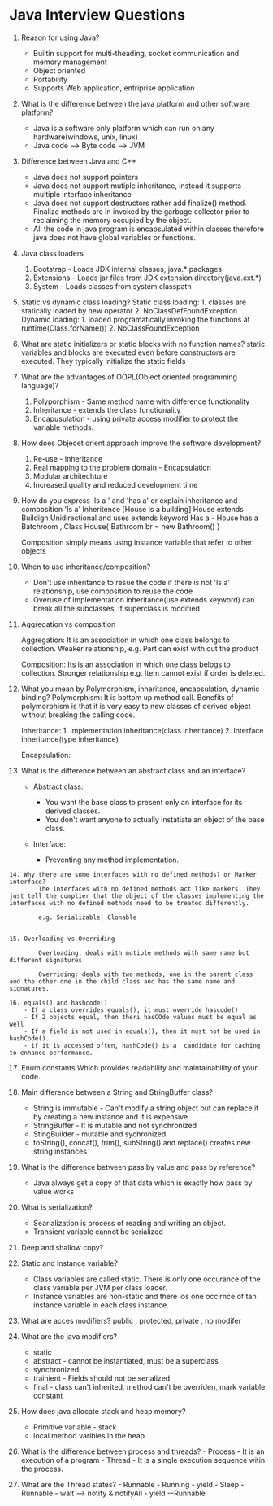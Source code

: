 # Java Interview Questions

1. Reason for using Java?
    - Builtin support for multi-theading, socket communication and memory management
    - Object oriented
    - Portability
    - Supports Web application, entriprise application
    
2. What is the difference between the java platform and other software platform?
    - Java is a software only platform which can run on any hardware(windows, unix, linux)
    - Java code --> Byte code --> JVM

3. Difference between Java and C++
    - Java does not support pointers
    - Java does not support mutiple inheritance, instead it supports multiple interface inheritance
    - Java does not support destructors rather add finalize() method. Finalize methods are in invoked by the garbage collector prior to reclaiming the memory occupied by the object.
    - All the code in java program is encapsulated within classes therefore java does not have global variables or functions.

4. Java class loaders
    1. Bootstrap - Loads JDK internal classes, java.* packages
    2. Extensions - Loads jar files from JDK extension directory(java.ext.*)
    3. System - Loads classes from system classpath

5. Static vs dynamic class loading?
    Static class loading: 
        1. classes are statically loaded by new operator
        2. NoClassDefFoundException
    Dynamic loading: 
        1. loaded programatically invoking the functions at runtime(Class.forName())
        2. NoClassFoundException

6. What are static initializers or static blocks with no function names?
      static variables and blocks are executed even before constructors are executed.
      They typically initialize the static fields
      
7. What are the advantages of OOPL(Object oriented programming language)?
     1. Polyporphism - Same method name with difference functionality
     2. Inheritance - extends the class functionality
     3. Encapusulation - using private access modifier to protect the variable methods.

8. How does Objecet orient approach improve the software development?
    1. Re-use - Inheritance
    2. Real mapping to the problem domain  - Encapsulation
    3. Modular architechture
    4. Increased quality and reduced development time

9. How do you express 'Is a ' and 'has a' or explain inheritance and composition
    'Is a'
        Inheritence [House is a building] House extends Buildign
        Unidirectional and uses extends keyword
    Has a - House has a Batchroom , 
      Class House{
        Bathroom br = new Bathroom()
      }
    
      Composition simply means using instance variable that refer to other objects
      
      
  10. When to use inheritance/composition?
      - Don't use inheritance to resue the code if there is not 'Is a' relationship, use composition to reuse the code
      - Overuse of implementation inheritance(use extends keyword) can break all the subclasses, if superclass is modified
      
      
  11. Aggregation vs composition
      
      Aggregation: It is an association in which one class belongs to collection. Weaker relationship, 
      e.g. Part can exist with out the product
      
      Composition: Its is an association in which one class belogs to collection. Stronger relationship
      e.g. Item cannot exist if order is deleted.
      
      
 12. What you mean by Polymorphism, inheritance, encapsulation, dynamic binding?
      Polymorphism: It is bottom up method call. Benefits of polymorphism is that it is very easy to new classes of derived object without breaking the calling code.
      
      Inheritance: 
          1. Implementation inheritance(class inheritance)
          2. Interface inheritance(type inheritance)

      Encapsulation: 
      
  13. What is the difference between an abstract class and an interface?
        - Abstract class: 
            - You want the base class to present only an interface for its derived classes.
            - You don't want anyone to actually instatiate an object of the base class.
          
         - Interface: 
            - Preventing any method implementation.


    14. Why there are some interfaces with no defined methods? or Marker interface?
            The interfaces with no defined methods act like markers. They just tell the complier that the object of the classes implementing the interfaces with no defined methods need to be treated differently.
            
            e.g. Serializable, Clonable
            
            
    15. Overloading vs Overriding
    
            Overloading: deals with mutiple methods with same name but different signatures
            
            Overriding: deals with two methods, one in the parent class and the other one in the child class and has the same name and signatures.
          
    16. equals() and hashcode() 
        - If a class overrides equals(), it must override hascode()
        - If 2 objects equal, then theri hasCOde values must be equal as well 
        - If a field is not used in equals(), then it must not be used in hashCode().
        - if it is accessed often, hashCode() is a  candidate for caching to enhance performance.
          
   17. Enum constants 
            Which provides readability and maintainability of your code.
    
  18. Main difference between a String and StringBuffer class?
        - String is immutable - Can't modify a string object but can replace it by creating a new instance and it is expensive.
        - StringBuffer - It is mutable and not synchronized
        - StingBuilder - mutable and sychronized
        - toString(), concat(), trim(), subString() and replace() creates new string instances

  19. What is the difference between pass by value and pass by reference?
        - Java always get a copy of that data which is exactly how pass by value works

  20. What is serialization?
        - Searialization is process of reading and writing an object.
        - Transient variable cannot be serialized

  21. Deep and shallow copy?
  22. Static and instance variable?
        - Class variables are called static. There is only one occurance of the class variable per JVM per class loader.
        - Instance variables are non-static and there ios one occirnce of tan instance variable in each class instance.
  23. What are acces modifiers?
        public , protected, private , no modifer
        
 24. What are the java modifiers?
        - static
        - abstract - cannot be instantiated, must be a superclass
        - synchronized 
        - trainient - Fields should not be serialized
        - final - class can't inherited, method can't be overriden, mark variable constant
  25. How does java allocate stack and heap memory?
        - Primitive variable - stack
        - local method varibles in the heap
        
26. What is the difference between process and threads? 
        - Process - It is an execution of a program
        - Thread - It is a single execution sequence witin the process.           

27. What are the Thread states?
        - Runnable
        - Running - yield
        - Sleep - Runnable
        - wait --> notify & notifyAll
        - yield --Runnable
